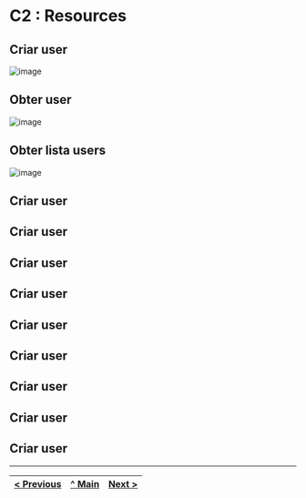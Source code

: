 # C2 : Resources
## Criar user 
![image](https://github.com/user-attachments/assets/a5f6a3f8-56bd-473b-a349-f2b342578b79)

## Obter user 
![image](https://github.com/user-attachments/assets/0a64aae3-81d4-436f-9db6-e4e10eb816c1)

## Obter lista users
![image](https://github.com/user-attachments/assets/c309d884-1ce4-4c2f-8ffc-48c83099a5c4)

## Criar user 
## Criar user 
## Criar user 
## Criar user 
## Criar user 
## Criar user 
## Criar user 
## Criar user 
## Criar user 

---
[< Previous](c1.md) | [^ Main](../../../) | [Next >](c3.md)
:--- | :---: | ---: 


